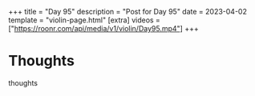 +++
title = "Day 95"
description = "Post for Day 95"
date = 2023-04-02
template = "violin-page.html"
[extra]
videos = ["https://roonr.com/api/media/v1/violin/Day95.mp4"]
+++

# Thoughts
thoughts